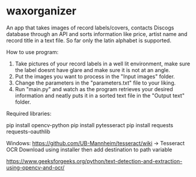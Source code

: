 # waxorganizer
An app that takes images of record labels/covers, contacts Discogs database through an API and sorts information like price, artist name and record title in a text file. So far only the latin alphabet is supported.

How to use program:
1. Take pictures of your record labels in a well lit environment, make sure the label doesnt have glare and make sure it is not at an angle.
2. Put the images you want to process in the "Input images" folder.
3. Change the parameters in the "parameters.txt" file to your liking.
4. Run "main.py" and watch as the program retrieves your desired information and neatly puts it in a sorted text file in the "Output text" folder.

Required libraries:

pip install opencv-python
pip install pytesseract
pip install requests requests-oauthlib

Windows:
https://github.com/UB-Mannheim/tesseract/wiki -> Tesseract OCR
Download using installer then add destination to path variable

https://www.geeksforgeeks.org/python/text-detection-and-extraction-using-opencv-and-ocr/

